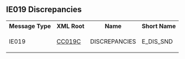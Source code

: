 ## IE019 Discrepancies
<table cellspacing="0">
<tr>
<th>
   Message Type
  </th>
<th>
   XML Root
  </th>
<th>
   Name
  </th>
<th>
   Short Name
  </th>
</tr>
<tr>
<td>
<p class="s3">
    IE019
   </p>
</td>
<td>
<a href="https://github.com/hmrc/transit-movements-validator/blob/main/conf/xsd/cc019c.xsd">
    CC019C
   </a>
</td>
<td>
<p class="s3">
    DISCREPANCIES
   </p>
</td>
<td>
   E_DIS_SND
  </td>
</tr>
</table>
